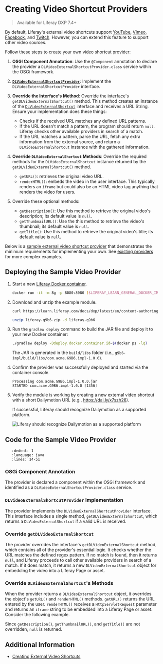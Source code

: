 # Creating Video Shortcut Providers

> Available for Liferay DXP 7.4+

By default, Liferay's external video shortcuts support [YouTube](https://github.com/liferay/liferay-portal/blob/master/modules/apps/document-library/document-library-video/src/main/java/com/liferay/document/library/video/internal/video/external/shortcut/provider/YouTubeDLVideoExternalShortcutProvider.java), [Vimeo](https://github.com/liferay/liferay-portal/blob/master/modules/apps/document-library/document-library-video/src/main/java/com/liferay/document/library/video/internal/video/external/shortcut/provider/VimeoDLVideoExternalShortcutProvider.java), [Facebook](https://github.com/liferay/liferay-portal/blob/master/modules/apps/document-library/document-library-video/src/main/java/com/liferay/document/library/video/internal/video/external/shortcut/provider/FacebookDLVideoExternalShortcutProvider.java), and [Twitch](https://github.com/liferay/liferay-portal/blob/master/modules/apps/document-library/document-library-video/src/main/java/com/liferay/document/library/video/internal/video/external/shortcut/provider/TwitchDLVideoExternalShortcutProvider.java). However, you can extend this feature to support other video sources.

Follow these steps to create your own video shortcut provider:

1. **OSGI Component Annotation**: Use the `@Component` annotation to declare the provider a `DLVideoExternalShortcutProvider.class` service within the OSGi framework.

1. [**`DLVideoExternalShortcutProvider`**](https://github.com/liferay/liferay-portal/blob/master/modules/apps/document-library/document-library-api/src/main/java/com/liferay/document/library/video/external/shortcut/provider/DLVideoExternalShortcutProvider.java): Implement the `DLVideoExternalShortcutProvider` interface.

1. **Override the Interface's Method**: Override the interface's `getDLVideoExternalShortcut()` method. This method creates an instance of the [`DLVideoExternalShortcut`](https://github.com/liferay/liferay-portal/blob/master/modules/apps/document-library/document-library-api/src/main/java/com/liferay/document/library/video/external/shortcut/DLVideoExternalShortcut.java) interface and receives a URL String. Ensure your implementation does these things: 

   * Checks if the received URL matches any defined URL patterns.
   * If the URL doesn't match a pattern, the program should return `null`. Liferay checks other available providers in search of a match.
   * If the URL matches a pattern, parse the URL, fetch any extra information from the external source, and return a `DLVideoExternalShortcut` instance with the gathered information.

1. **Override `DLVideoExternalShortcut` Methods**: Override the required methods for the `DLVideoExternalShortcut` instance returned by the `getDLVideoExternalShortcut()` method.

   * `getURL()`: retrieves the original video URL.
   * `renderHTML()`: embeds the video in the user interface. This typically renders an `iframe` but could also be an HTML video tag anything that renders the video for users.

1. Override these optional methods: 

   * `getDescription()`: Use this method to retrieve the original video's description; its default value is `null`.
   * `getThumbnailURL()`: Use the this method to retrieve the video's thumbnail; its default value is `null`.
   * `getTitle()`: Use this method to retrieve the original video's title; its default value is `null`.

Below is a [sample external video shortcut provider](liferay-g9b6.zip) that demonstrates the minimum requirements for implementing your own. See [existing providers](https://github.com/liferay/liferay-portal/tree/master/modules/apps/document-library/document-library-video/src/main/java/com/liferay/document/library/video/internal/video/external/shortcut/provider) for more complex examples.

## Deploying the Sample Video Provider

1. Start a new [Liferay Docker container](../../../installation-and-upgrades/installing-liferay/using-liferay-docker-images/docker-container-basics.md).

   ```bash
   docker run -it -m 8g -p 8080:8080 [$LIFERAY_LEARN_GENERAL_DOCKER_IMAGE$]
   ```

1. Download and unzip the example module.

   ```bash
   curl https://learn.liferay.com/docs/dxp/latest/en/content-authoring-and-management/documents-and-media/developer-guide/liferay-g9b6.zip -O
   ```

   ```bash
   unzip liferay-g9b6.zip -d liferay-g9b6
   ```

1. Run the `gradlew deploy` command to build the JAR file and deploy it to your new Docker container:

   ```bash
   ./gradlew deploy -Ddeploy.docker.container.id=$(docker ps -lq)
   ```

   The JAR is generated in the `build/libs` folder (i.e., `g9b6-impl/build/libs/com.acme.G9B6.impl-1.0.0`).

1. Confirm the provider was successfully deployed and started via the container console.

   ```log
   Processing com.acme.G9B6.impl-1.0.0.jar
   STARTED com.acme.G9B6.impl-1.0.0 [1356]
   ```

1. Verify the module is working by creating a new external video shortcut<!--TASK: add link once article is merged--> with a short Dailymotion URL (e.g., https://dai.ly/x7szh28).

   If successful, Liferay should recognize Dailymotion as a supported platform.

   ![Liferay should recognize Dailymotion as a supported platform](./creating-custom-video-shortcut-providers/images/01.png)

## Code for the Sample Video Provider

```{literalinclude} ./creating-custom-video-shortcut-providers/resources/liferay-g9b6.zip/g9b6-impl/src/main/java/com/acme/g9b6/internal/document/library/video/external/shortcut/provider/G9B6DLVideoExternalShortcutProvider.java
   :dedent: 1
   :language: java
   :lines: 14-51
```

### OSGi Component Annotation

The provider is declared a component within the OSGi framework and identified as a `DLVideoExternalShortcutProvider.class` service.

### `DLVideoExternalShortcutProvider` Implementation

The provider implements the `DLVideoExternalShortcutProvider` interface. This interface includes a single method, `getDLVideoExternalShortcut`, which returns a `DLVideoExternalShortcut` if a valid URL is received.

### Override `getDLVideoExternalShortcut`

The provider overrides the interface's `getDLVideoExternalShortcut` method, which contains all of the provider's essential logic. It checks whether the URL matches the defined regex pattern. If no match is found, then it returns `null`, and Liferay proceeds to call other available providers in search of a match. If it does match, it returns a new `DLVideoExternalShortcut` object for embedding the video into a Liferay Page or asset.

### Override `DLVideoExternalShortcut`'s Methods

When the provider returns a `DLVideoExternalShortcut` object, it overrides the object's `getURL()` and `renderHTML()` methods. `getURL()` returns the URL entered by the user. `renderHTML()` receives a `HttpServletRequest` parameter and returns an `iframe` string to be embedded into a Liferay Page or asset. Consider the following example.

Since `getDescription()`, `getThumbnailURL()`, and `getTitle()` are not overridden, `null` is returned. 

## Additional Information

* [Creating External Video Shortcuts](../videos/creating-external-video-shortcuts.md)
